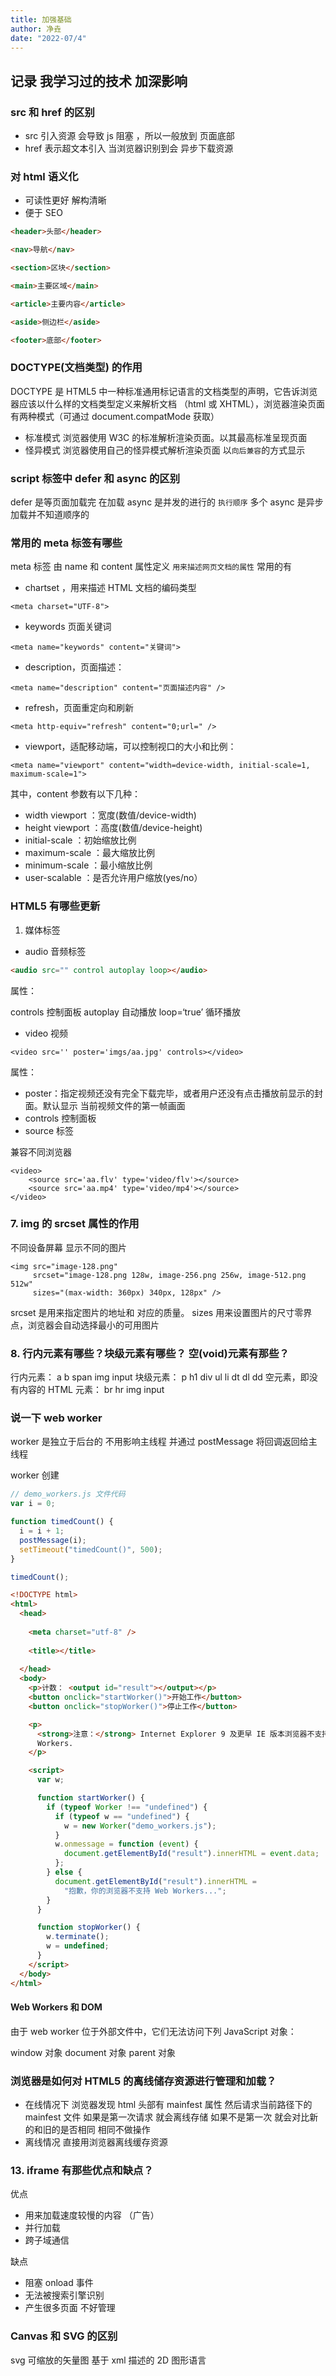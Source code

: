 ```yaml
---
title: 加强基础
author: 净垚
date: "2022-07/4"
---
```


## 记录 我学习过的技术 加深影响

### src 和 href 的区别

- src 引入资源 会导致 js 阻塞 ，所以一般放到 页面底部
- href 表示超文本引入 当浏览器识别到会 异步下载资源

### 对 html 语义化

- 可读性更好 解构清晰
- 便于 SEO

```html
<header>头部</header>

<nav>导航</nav>

<section>区块</section>

<main>主要区域</main>

<article>主要内容</article>

<aside>侧边栏</aside>

<footer>底部</footer>
```

### DOCTYPE(⽂档类型) 的作⽤

DOCTYPE 是 HTML5 中一种标准通用标记语言的文档类型的声明，它告诉浏览器应该以什么样的文档类型定义来解析文档 （html 或 XHTML），浏览器渲染页面有两种模式（可通过 document.compatMode 获取）

- 标准模式 浏览器使用 W3C 的标准解析渲染页面。以其最高标准呈现页面
- 怪异模式 浏览器使用自己的怪异模式解析渲染页面 以`向后兼容`的方式显示

### script 标签中 defer 和 async 的区别

defer 是等页面加载完 在加载 async 是并发的进行的 `执行顺序` 多个 async 是异步加载并不知道顺序的

### 常用的 meta 标签有哪些

meta 标签 由 name 和 content 属性定义 `用来描述网页文档的属性`
常用的有

- chartset ，用来描述 HTML 文档的编码类型

```
<meta charset="UTF-8">
```

- keywords 页面关键词

```
<meta name="keywords" content="关键词">
```

- description，页面描述：

```
<meta name="description" content="页面描述内容" />
```

- refresh，页面重定向和刷新

```
<meta http-equiv="refresh" content="0;url=" />
```

- viewport，适配移动端，可以控制视口的大小和比例：

```
<meta name="viewport" content="width=device-width, initial-scale=1, maximum-scale=1">
```

其中，content 参数有以下几种：

- width viewport ：宽度(数值/device-width)
- height viewport ：高度(数值/device-height)
- initial-scale ：初始缩放比例
- maximum-scale ：最大缩放比例
- minimum-scale ：最小缩放比例
- user-scalable ：是否允许用户缩放(yes/no）

### HTML5 有哪些更新

1. 媒体标签

- audio 音频标签

```html
<audio src="" control autoplay loop></audio>
```

属性：

controls 控制面板
autoplay 自动播放
loop=‘true’ 循环播放

- video 视频

```
<video src='' poster='imgs/aa.jpg' controls></video>
```

属性：

- poster：指定视频还没有完全下载完毕，或者用户还没有点击播放前显示的封面。默认显示 当前视频文件的第一帧画面
- controls 控制面板
- source 标签

兼容不同浏览器

```
<video>
    <source src='aa.flv' type='video/flv'></source>
    <source src='aa.mp4' type='video/mp4'></source>
</video>
```

### 7. img 的 srcset 属性的作⽤

不同设备屏幕 显示不同的图片

```
<img src="image-128.png"
     srcset="image-128.png 128w, image-256.png 256w, image-512.png 512w"
     sizes="(max-width: 360px) 340px, 128px" />
```

srcset 是用来指定图片的地址和 对应的质量。 sizes 用来设置图片的尺寸零界点，浏览器会自动选择最小的可用图片

### 8. 行内元素有哪些？块级元素有哪些？ 空(void)元素有那些？

行内元素： a b span img input
块级元素： p h1 div ul li dt dl dd
空元素，即没有内容的 HTML 元素： br hr img input

### 说一下 web worker

worker 是独立于后台的 不用影响主线程 并通过 postMessage 将回调返回给主线程

worker 创建

```js
// demo_workers.js 文件代码
var i = 0;

function timedCount() {
  i = i + 1;
  postMessage(i);
  setTimeout("timedCount()", 500);
}

timedCount();
```

```html
<!DOCTYPE html>
<html>
  <head>
     
    <meta charset="utf-8" />
     
    <title></title>
     
  </head>
  <body>
    <p>计数： <output id="result"></output></p>
    <button onclick="startWorker()">开始工作</button>
    <button onclick="stopWorker()">停止工作</button>

    <p>
      <strong>注意：</strong> Internet Explorer 9 及更早 IE 版本浏览器不支持 Web
      Workers.
    </p>

    <script>
      var w;

      function startWorker() {
        if (typeof Worker !== "undefined") {
          if (typeof w == "undefined") {
            w = new Worker("demo_workers.js");
          }
          w.onmessage = function (event) {
            document.getElementById("result").innerHTML = event.data;
          };
        } else {
          document.getElementById("result").innerHTML =
            "抱歉，你的浏览器不支持 Web Workers...";
        }
      }

      function stopWorker() {
        w.terminate();
        w = undefined;
      }
    </script>
  </body>
</html>
```

#### Web Workers 和 DOM

由于 web worker 位于外部文件中，它们无法访问下列 JavaScript 对象：

window 对象
document 对象
parent 对象

### 浏览器是如何对 HTML5 的离线储存资源进行管理和加载？

- 在线情况下 浏览器发现 html 头部有 mainfest 属性 然后请求当前路径下的 mainfest 文件 如果是第一次请求 就会离线存储 如果不是第一次 就会对比新的和旧的是否相同 相同不做操作
- 离线情况 直接用浏览器离线缓存资源

### 13. iframe 有那些优点和缺点？

优点

- 用来加载速度较慢的内容 （广告）
- 并行加载
- 跨子域通信

缺点

- 阻塞 onload 事件
- 无法被搜索引擎识别
- 产生很多页面 不好管理

### Canvas 和 SVG 的区别

svg 可缩放的矢量图 基于 xml 描述的 2D 图形语言
